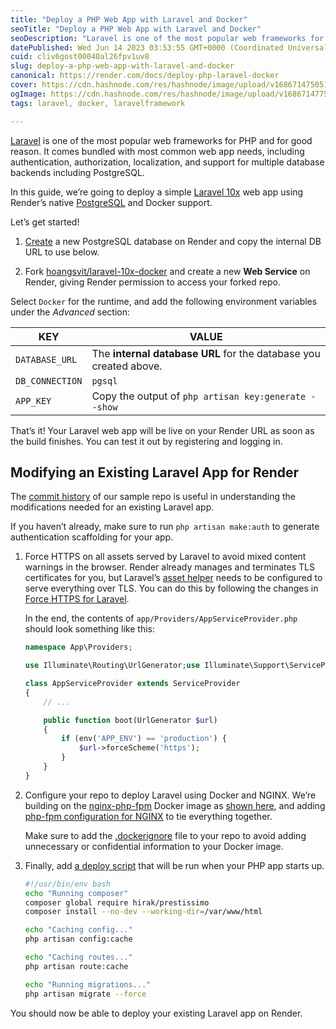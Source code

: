 ```yaml
---
title: "Deploy a PHP Web App with Laravel and Docker"
seoTitle: "Deploy a PHP Web App with Laravel and Docker"
seoDescription: "Laravel is one of the most popular web frameworks for PHP and for good reason. It comes bundled with most common web app needs, including authentication, au"
datePublished: Wed Jun 14 2023 03:53:55 GMT+0000 (Coordinated Universal Time)
cuid: cliv6gost00040al26fpv1uv8
slug: deploy-a-php-web-app-with-laravel-and-docker
canonical: https://render.com/docs/deploy-php-laravel-docker
cover: https://cdn.hashnode.com/res/hashnode/image/upload/v1686714750518/d13167e4-e6de-402e-b43f-eec68f1fc97a.webp
ogImage: https://cdn.hashnode.com/res/hashnode/image/upload/v1686714775632/ecb00cf1-767a-406b-8081-7cbbe8fe33df.webp
tags: laravel, docker, laravelframework

---
```


[Laravel](https://laravel.com/) is one of the most popular web frameworks for PHP and for good reason. It comes bundled with most common web app needs, including authentication, authorization, localization, and support for multiple database backends including PostgreSQL.

In this guide, we’re going to deploy a simple [Laravel 10x](https://laravel.com/docs/10.x/) web app using Render’s native [PostgreSQL](https://render.com/docs/databases) and Docker support.

Let’s get started!

1. [Create](https://dashboard.render.com/new/database) a new PostgreSQL database on Render and copy the internal DB URL to use below.
    
2. Fork [hoangsvit/laravel-10x-docker](https://github.com/hoangsvit/laravel-10x-docker) and create a new **Web Service** on Render, giving Render permission to access your forked repo.
    

Select `Docker` for the runtime, and add the following environment variables under the *Advanced* section:

| KEY | VALUE |
| --- | --- |
| `DATABASE_URL` | The **internal database URL** for the database you created above. |
| `DB_CONNECTION` | `pgsql` |
| `APP_KEY` | Copy the output of `php artisan key:generate --show` |

That’s it! Your Laravel web app will be live on your Render URL as soon as the build finishes. You can test it out by registering and logging in.

## **Modifying an Existing Laravel App for Render**

The [commit history](https://github.com/hoangsvit/laravel-10x-docker/commits/main) of our sample repo is useful in understanding the modifications needed for an existing Laravel app.

If you haven’t already, make sure to run `php artisan make:auth` to generate authentication scaffolding for your app.

1. Force HTTPS on all assets served by Laravel to avoid mixed content warnings in the browser. Render already manages and terminates TLS certificates for you, but Laravel’s [asset helper](https://laravel.com/docs/5.8/helpers#method-asset) needs to be configured to serve everything over TLS. You can do this by following the changes in [Force HTTPS for Laravel](https://github.com/render-examples/php-laravel-docker/commit/27a895df86bc8604c7985af4649bcac8cd2ad1e8).
    
    In the end, the contents of `app/Providers/AppServiceProvider.php` should look something like this:
    
    ```php
    namespace App\Providers;
    
    use Illuminate\Routing\UrlGenerator;use Illuminate\Support\ServiceProvider;
    
    class AppServiceProvider extends ServiceProvider
    {
        // ...
    
        public function boot(UrlGenerator $url)
        {
            if (env('APP_ENV') == 'production') {
                $url->forceScheme('https');
            }
        }
    }
    ```
    
2. Configure your repo to deploy Laravel using Docker and NGINX. We’re building on the [nginx-php-fpm](https://gitlab.com/ric_harvey/nginx-php-fpm) Docker image as [shown here](https://github.com/hoangsvit/laravel-10x-docker/blob/main/Dockerfile), and adding [php-fpm configuration for NGINX](https://github.com/hoangsvit/laravel-10x-docker/blob/main/conf/nginx/nginx-site.conf) to tie everything together.
    
    Make sure to add the [.dockerignore](https://github.com/hoangsvit/laravel-10x-docker/blob/main/.dockerignore) file to your repo to avoid adding unnecessary or confidential information to your Docker image.
    
3. Finally, add [a deploy script](https://github.com/hoangsvit/laravel-10x-docker/blob/main/scripts/00-laravel-deploy.sh) that will be run when your PHP app starts up.
    
    ```bash
    #!/usr/bin/env bash
    echo "Running composer"
    composer global require hirak/prestissimo
    composer install --no-dev --working-dir=/var/www/html
    
    echo "Caching config..."
    php artisan config:cache
    
    echo "Caching routes..."
    php artisan route:cache
    
    echo "Running migrations..."
    php artisan migrate --force
    ```
    

You should now be able to deploy your existing Laravel app on Render.